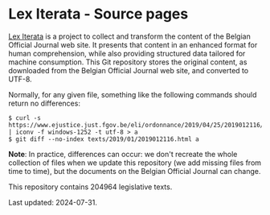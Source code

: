 # Lex Iterata - Source pages

[Lex Iterata](https://refli.be/fr/lex) is a project to collect and transform
the content of the Belgian Official Journal web site. It presents that content
in an enhanced format for human comprehension, while also providing structured
data tailored for machine consumption. This Git repository stores the original
content, as downloaded from the Belgian Official Journal web site, and
converted to UTF-8.

Normally, for any given file, something like the following commands should
return no differences:

```
$ curl -s https://www.ejustice.just.fgov.be/eli/ordonnance/2019/04/25/2019012116/justel | iconv -f windows-1252 -t utf-8 > a
$ git diff --no-index texts/2019/01/2019012116.html a
```

**Note**: In practice, differences can occur: we don't recreate the whole
collection of files when we update this repository (we add missing files from
time to time), but the documents on the Belgian Official Journal can change.

This repository contains 204964 legislative texts.

Last updated: 2024-07-31.
